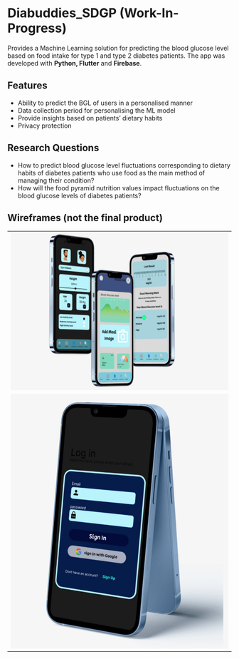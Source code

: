 # Diabuddies_SDGP (Work-In-Progress)
Provides a Machine Learning solution for predicting the blood glucose level based on food intake for type 1 and type 2 diabetes patients. The app was developed with **Python, Flutter** and **Firebase**. 

## Features
- Ability to predict the BGL of users in a personalised manner
- Data collection period for personalising the ML model
- Provide insights based on patients’ dietary habits
- Privacy protection

## Research Questions
- How to predict blood glucose level fluctuations corresponding to dietary habits of diabetes patients who use food as the main method of managing their condition?
- How will the food pyramid nutrition values impact fluctuations on the blood glucose levels of diabetes patients?

## Wireframes (not the final product)
<table>
     <tr>
    <td><img src="screenshots/screenshot 1.jpg" alt="2" width = 1000px></td>
   </tr> 
   <tr>
      <td><img src="screenshots/screenshot 2.jpg" alt="3" width = 1000px></td>
   </tr>
   <tr>
</table>
